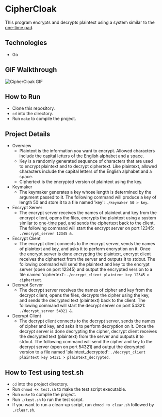 # CipherCloak
This program encrypts and decrypts plaintext using a system similar to the [one-time pad](https://en.wikipedia.org/wiki/One-time_pad).  
## Technologies
* Go
## GIF Walkthrough
<p>
<image src = "ciphercloak_gif.gif" title = "CipherCloak GIF"><br>
</p>

## How to Run
* Clone this repository.
* `cd` into the directory.
* Run `make` to compile the project. 
## Project Details
* Overview
    * Plaintext is the information you want to encrypt.  Allowed characters include the capital letters of the English alphabet and a space.
    * Key is a randomly generated sequence of characters that are used to encrypt plaintext and to decrypt ciphertext. Like plaintext, allowed characters include the capital letters of the English alphabet and a space.
    * Ciphertext is the encrypted version of plaintext using the key.
* Keymaker
    * The keymaker generates a key whose length is determined by the argument passed to it. The following command will produce a key of length 50 and store it to a file named 'key': `./keymaker 50 > key`.
* Encrypt Server
    * The encrypt server receives the names of plaintext and key from the encrypt client, opens the files, encrypts the plaintext using a system similar to [one-time pad](https://en.wikipedia.org/wiki/One-time_pad), and sends the ciphertext back to the client. The following command will start the encrypt server on port 12345: `./encrypt_server 12345 &`.
* Encrypt Client
    * The encrypt client connects to the encrypt server, sends the names of plaintext and key, and asks it to perform encryption on it. Once the encrypt server is done encrypting the plaintext, encrypt client receives the ciphertext from the server and outputs it to stdout. The following command will send the plaintext and key to the encrypt server (open on port 12345) and output the encrypted version to a file named 'ciphertext': `./encrypt_client plaintext key 12345 > ciphertext`.
* Decrypt Server
    * The decrypt server receives the names of cipher and key from the decrypt client, opens the files, decrypts the cipher using the key, and sends the decrypted text (plaintext) back to the client. The following command will start the decrypt server on port 54321: `./decrypt_server 54321 &`.
* Decrypt Client
    * The decrypt client connects to the decrypt server, sends the names of cipher and key, and asks it to perform decryption on it. Once the decrypt server is done decrypting the cipher, decrypt client receives the decrypted text (plaintext) from the server and outputs it to stdout. The following command will send the cipher and key to the decrypt server (open on port 54321) and output the decrypted version to a file named 'plaintext_decrypted': `./decrypt_client plaintext key 54321 > plaintext_decrypted`.
## How to Test using test.sh
* `cd` into the project directory.
* Run `chmod +x test.sh` to make the test script executable.
* Run `make` to complie the project.
* Run `./test.sh` to run the test script.
* If you want to run a clean-up script, run `chmod +x clear.sh` followed by `./clear.sh`.

